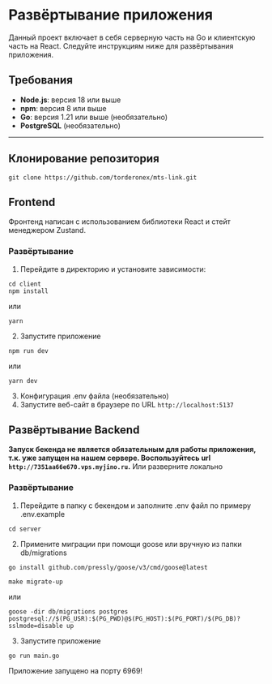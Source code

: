 
# Развёртывание приложения

Данный проект включает в себя серверную часть на Go и клиентскую часть на React. Следуйте инструкциям ниже для развёртывания приложения.

## Требования
- **Node.js**: версия 18 или выше
- **npm**: версия 8 или выше
- **Go**: версия 1.21 или выше (необязательно)
- **PostgreSQL** (необязательно)

---
## Клонирование репозитория
```
git clone https://github.com/torderonex/mts-link.git
```

##  Frontend
Фронтенд написан с использованием библиотеки React и стейт менеджером Zustand.
### Развёртывание
1. Перейдите в директорию и установите зависимости:
```
cd client 
npm install 
```
или
```
yarn
```
2. Запустите приложение
```
npm run dev
``` 
или 
```
yarn dev
```
3. Конфигурация .env файла (необязательно)
5. Запустите веб-сайт в браузере по URL ``http://localhost:5137``

## Развёртывание Backend
**Запуск бекенда не является обязательным для работы приложения, т.к. уже запущен на нашем сервере. Воспользуйтесь url ``http://7351aa66e670.vps.myjino.ru``.**
Или разверните локально
### Развёртывание
1.  Перейдите в папку с бекендом и заполните .env файл по примеру .env.example
```
cd server
```
2. Примените миграции при помощи goose или вручную из папки db/migrations
```
go install github.com/pressly/goose/v3/cmd/goose@latest
```
```
make migrate-up
```
или
``` 
goose -dir db/migrations postgres postgresql://$(PG_USR):$(PG_PWD)@$(PG_HOST):$(PG_PORT)/$(PG_DB)?sslmode=disable up
```
3. Запустите приложение 
```
go run main.go
```
Приложение запущено на порту 6969!
